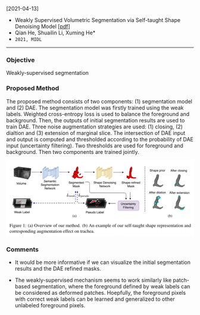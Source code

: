 [2021-04-13]
- Weakly Supervised Volumetric Segmentation via Self-taught Shape Denoising Model [[pdf]](https://openreview.net/pdf?id=Koyg3kvH-Mq) 
- Qian He, Shuailin Li, Xuming He*
- `2021, MIDL`

****

### Objective
Weakly-supervised segmentation

### Proposed Method
The proposed method consists of two components: (1) segmentation model and (2) DAE. The segmentation model was firstly trained using the weak labels. Weighted cross-entropy loss is used to balance the foreground and background. Then, the outputs of initial segmentation results are used to train DAE. Three noise augmentation strategies are used: (1) closing, (2) dialtion and (3) extension of marginal slice. The intersection of DAE input and output is computed and thresholded according to the probability of DAE input (uncertainty filtering). Two thresholds are used for foreground and background. Then two components are trained jointly.

![Alt text](https://github.com/han-liu/Papers/blob/master/figures/Weakly%20Supervised%20Volumetric%20Segmentation%20via%20Self-taught%20Shape%20Denoising%20Model.png?raw=true)


### Comments

- It would be more informative if we can visualize the initial segmentation results and the DAE refined masks. 

- The weakly-supervised mechanism seems to work similarly like patch-based segmentation, where the foreground defined by weak labels can be considered as deformed patches. Hoepfully, the foreground pixels with correct weak labels can be learned and generalized to other unlabeled foreground pixels. 